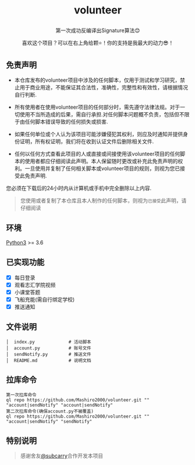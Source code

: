 # <p align="center">volunteer</p>
<p align="center">第一次成功反编译出Signature算法😊</P>
<p align="center">喜欢这个项目？可以在右上角给颗⭐！你的支持是我最大的动力😎！</P>

## 免责声明
- 本仓库发布的volunteer项目中涉及的任何脚本，仅用于测试和学习研究，禁止用于商业用途，不能保证其合法性，准确性，完整性和有效性，请根据情况自行判断.

- 所有使用者在使用volunteer项目的任何部分时，需先遵守法律法规。对于一切使用不当所造成的后果，需自行承担.对任何脚本问题概不负责，包括但不限于由任何脚本错误导致的任何损失或损害.

- 如果任何单位或个人认为该项目可能涉嫌侵犯其权利，则应及时通知并提供身份证明，所有权证明，我们将在收到认证文件后删除相关文件.

- 任何以任何方式查看此项目的人或直接或间接使用该volunteer项目的任何脚本的使用者都应仔细阅读此声明。本人保留随时更改或补充此免责声明的权利。一旦使用并复制了任何相关脚本或volunteer项目的规则，则视为您已接受此免责声明.

您必须在下载后的24小时内从计算机或手机中完全删除以上内容.

> 您使用或者复制了本仓库且本人制作的任何脚本，则视为`已接受`此声明，请仔细阅读

## 环境

[Python3](https://www.python.org/) >= 3.6

## 已实现功能
* [x] 每日登录
* [x] 观看志汇学院视频
* [x] 小课堂答题
* [x] 飞船充能(需自行绑定学校) 
* [x] 推送通知 

## 文件说明
```text
│  index.py             # 活动脚本
│  account.py           # 账号文件
│  sendNotify.py        # 推送文件
│  README.md            # 说明文档
```

## 拉库命令
```text
第一次拉库命令
ql repo https://github.com/Mashiro2000/volunteer.git "" "account|sendNotify" "account|sendNotify"
第二次拉库命令(确保account.py不被覆盖)
ql repo https://github.com/Mashiro2000/volunteer.git "" "account|sendNotify" "sendNotify"
```
## 特别说明
> 感谢舍友[@subcarry](https://github.com/subcarry)合作开发本项目

